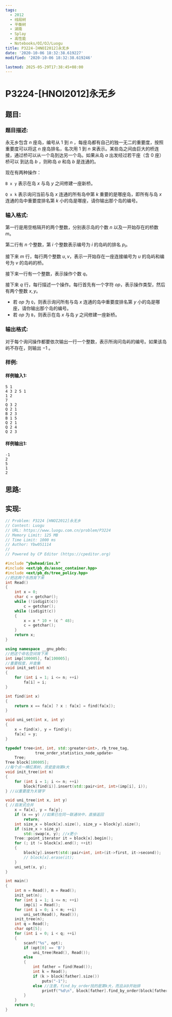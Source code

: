```yaml
---
tags: 
  - 2012
  - 线段树
  - 平衡树
  - 湖南
  - Splay
  - 高性能
  - Notebooks/OI/OJ/Luogu
title: P3224-[HNOI2012]永无乡
date: '2020-10-06 18:32:38.619227'
modified: '2020-10-06 18:32:38.619246'

lastmod: 2025-05-29T17:38:45+08:00
---
```

# P3224-[HNOI2012]永无乡
## 题目:
### 题目描述:
永无乡包含 $n$ 座岛，编号从 $1$ 到 $n$ ，每座岛都有自己的独一无二的重要度，按照重要度可以将这 $n$ 座岛排名，名次用 $1$  到 $n$ 来表示。某些岛之间由巨大的桥连接，通过桥可以从一个岛到达另一个岛。如果从岛 $a$ 出发经过若干座（含 $0$ 座）桥可以 到达岛 $b$ ，则称岛 $a$ 和岛 $b$ 是连通的。

现在有两种操作：

`B x y` 表示在岛 $x$ 与岛 $y$ 之间修建一座新桥。

`Q x k` 表示询问当前与岛 $x$ 连通的所有岛中第 $k$ 重要的是哪座岛，即所有与岛 $x$ 连通的岛中重要度排名第 $k$ 小的岛是哪座，请你输出那个岛的编号。
### 输入格式:
第一行是用空格隔开的两个整数，分别表示岛的个数 $n$ 以及一开始存在的桥数 $m$。

第二行有 $n$ 个整数，第 $i$ 个整数表示编号为 $i$ 的岛屿的排名 $p_i$。

接下来 $m$ 行，每行两个整数 $u, v$，表示一开始存在一座连接编号为 $u$ 的岛屿和编号为 $v$ 的岛屿的桥。

接下来一行有一个整数，表示操作个数 $q$。

接下来 $q$ 行，每行描述一个操作。每行首先有一个字符 $op$，表示操作类型，然后有两个整数 $x, y$。
- 若 $op$ 为 `Q`，则表示询问所有与岛 $x$ 连通的岛中重要度排名第 $y$ 小的岛是哪座，请你输出那个岛的编号。
- 若 $op$ 为 `B`，则表示在岛 $x$ 与岛 $y$ 之间修建一座新桥。

### 输出格式:
对于每个询问操作都要依次输出一行一个整数，表示所询问岛屿的编号。如果该岛屿不存在，则输出 $-1$ 。
### 样例:
#### 样例输入1:
```
5 1
4 3 2 5 1
1 2
7
Q 3 2
Q 2 1
B 2 3
B 1 5
Q 2 1
Q 2 4
Q 2 3

```
#### 样例输出1:
```
-1
2
5
1
2
```
## 思路:

## 实现:
```cpp
// Problem: P3224 [HNOI2012]永无乡
// Contest: Luogu
// URL: https://www.luogu.com.cn/problem/P3224
// Memory Limit: 125 MB
// Time Limit: 1000 ms
// Author: Ybw051114
//
// Powered by CP Editor (https://cpeditor.org)

#include "ybwhead/ios.h"
#include <ext/pb_ds/assoc_container.hpp>
#include <ext/pb_ds/tree_policy.hpp>
//把这两个东西背下来
int Read()
{
    int x = 0;
    char c = getchar();
    while (!isdigit(c))
        c = getchar();
    while (isdigit(c))
    {
        x = x * 10 + (c ^ 48);
        c = getchar();
    }
    return x;
}

using namespace __gnu_pbds;
//把这个命名空间背下来
int imp[100005], fa[100005];
//重要程度，并查集
void init_set(int n)
{
    for (int i = 1; i <= n; ++i)
        fa[i] = i;
}

int find(int x)
{
    return x == fa[x] ? x : fa[x] = find(fa[x]);
}

void uni_set(int x, int y)
{
    x = find(x), y = find(y);
    fa[x] = y;
}

typedef tree<int, int, std::greater<int>, rb_tree_tag,
             tree_order_statistics_node_update>
    Tree;
Tree block[100005];
//每个点一棵红黑树，资瓷查询第k大
void init_tree(int n)
{
    for (int i = 1; i <= n; ++i)
        block[find(i)].insert(std::pair<int, int>(imp[i], i));
} //以重要度为关键字

void uni_tree(int x, int y)
{ //启发式合并
    x = fa[x], y = fa[y];
    if (x == y) //如果已在同一联通块中，直接返回
        return;
    int size_x = block[x].size(), size_y = block[y].size();
    if (size_x > size_y)
        std::swap(x, y); //x更小
    Tree::point_iterator it = block[x].begin();
    for (; it != block[x].end(); ++it)
    {
        block[y].insert(std::pair<int, int>(it->first, it->second));
        // block[x].erase(it);
    }
    uni_set(x, y);
}

int main()
{
    int n = Read(), m = Read();
    init_set(n);
    for (int i = 1; i <= n; ++i)
        imp[i] = Read();
    for (int i = 0; i < m; ++i)
        uni_set(Read(), Read());
    init_tree(n);
    int q = Read();
    char opt[5];
    for (int i = 0; i < q; ++i)
    {
        scanf("%s", opt);
        if (opt[0] == 'B')
            uni_tree(Read(), Read());
        else
        {
            int father = find(Read());
            int k = Read();
            if (k > block[father].size())
                puts("-1");
            else //注意，find_by_order找的是第k大，而且从0开始排
                printf("%d\n", block[father].find_by_order(block[father].size() - k)->second);
        }
    }
    return 0;
}

```
